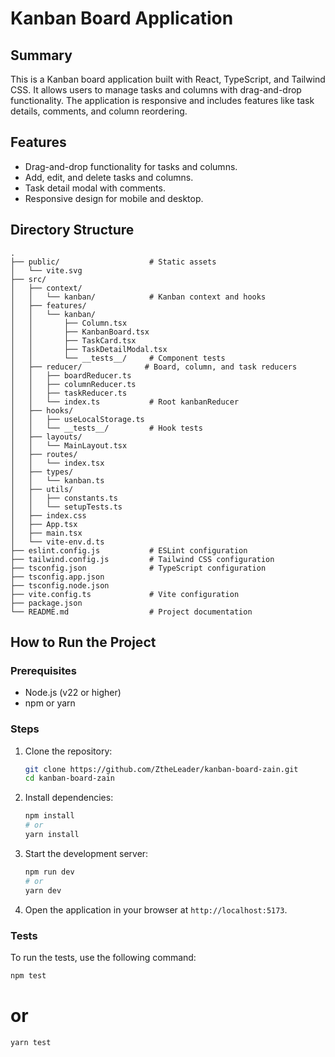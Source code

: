 # Kanban Board Application

## Summary
This is a Kanban board application built with React, TypeScript, and Tailwind CSS. It allows users to manage tasks and columns with drag-and-drop functionality. The application is responsive and includes features like task details, comments, and column reordering.

## Features
- Drag-and-drop functionality for tasks and columns.
- Add, edit, and delete tasks and columns.
- Task detail modal with comments.
- Responsive design for mobile and desktop.

## Directory Structure
```
.
├── public/                    # Static assets
│   └── vite.svg
├── src/
│   ├── context/
│   │   └── kanban/            # Kanban context and hooks
│   ├── features/
│   │   └── kanban/
│   │       ├── Column.tsx
│   │       ├── KanbanBoard.tsx
│   │       ├── TaskCard.tsx
│   │       ├── TaskDetailModal.tsx
│   │       └── __tests__/     # Component tests
│   ├── reducer/              # Board, column, and task reducers
│   │   ├── boardReducer.ts
│   │   ├── columnReducer.ts
│   │   ├── taskReducer.ts
│   │   └── index.ts           # Root kanbanReducer
│   ├── hooks/
│   │   ├── useLocalStorage.ts
│   │   └── __tests__/         # Hook tests
│   ├── layouts/
│   │   └── MainLayout.tsx
│   ├── routes/
│   │   └── index.tsx
│   ├── types/
│   │   └── kanban.ts
│   ├── utils/
│   │   ├── constants.ts
│   │   └── setupTests.ts
│   ├── index.css
│   ├── App.tsx
│   ├── main.tsx
│   └── vite-env.d.ts
├── eslint.config.js           # ESLint configuration
├── tailwind.config.js         # Tailwind CSS configuration
├── tsconfig.json              # TypeScript configuration
├── tsconfig.app.json
├── tsconfig.node.json
├── vite.config.ts             # Vite configuration
├── package.json
└── README.md                  # Project documentation
```

## How to Run the Project

### Prerequisites
- Node.js (v22 or higher)
- npm or yarn

### Steps
1. Clone the repository:
   ```bash
   git clone https://github.com/ZtheLeader/kanban-board-zain.git
   cd kanban-board-zain
   ```

2. Install dependencies:
   ```bash
   npm install
   # or
   yarn install
   ```

3. Start the development server:
   ```bash
   npm run dev
   # or
   yarn dev
   ```

4. Open the application in your browser at `http://localhost:5173`.

### Tests
To run the tests, use the following command:
```bash
npm test
```
# or
```bash
yarn test
```